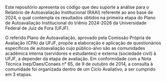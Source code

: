 Este repositório apresenta os código que deu suporte a análise para o Relatório de Autoavaliação Institucional (RAAI) referente ao ano base de 2024, o qual contempla os resultados obtidos na primeira etapa do Plano de Autoavaliação Institucional do triênio 2024-2026 da Universidade Federal de Juiz de Fora (UFJF).

O referido Plano de Autoavaliação, aprovado pela Comissão Própria de Avaliação (CPA) da UFJF, propõe a elaboração e aplicação de questionários específicos de autoavaliação cujo público-alvo são as comunidades acadêmica interna (servidores e estudantes) e externa
(sociedade civil) à UFJF, a depender da etapa de avaliação. Em conformidade com a Nota Técnica Inep/Daes/Conaes n° 65, de 9 de outubro de 2014, a consulta à comunidade foi organizada dentro de um Ciclo Avaliativo, a ser cumprido em 3 etapas.
